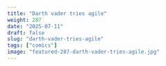```yaml
---
title: "Darth vader tries agile"
weight: 287
date: "2025-07-11"
draft: false
slug: "darth-vader-tries-agile"
tags: ["comics"]
image: "featured-287-darth-vader-tries-agile.jpg"
---
```

